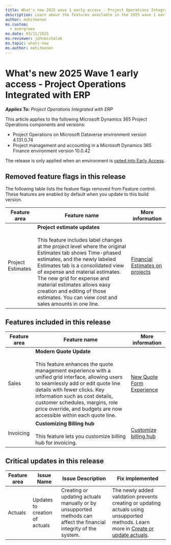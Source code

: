 ```yaml
---
title: What's new 2025 wave 1 early access - Project Operations Integrated with ERP
description: Learn about the features available in the 2025 wave 1 early access release of Project Operations Project Operations Integrated with ERP based scenarios deployment.
author: mohitmenon
ms.custom:
  - evergreen
ms.date: 03/11/2025
ms.reviewer: johnmichalak
ms.topic: whats-new
ms.author: mohitmenon
---
```


# What's new 2025 Wave 1 early access - Project Operations Integrated with ERP

_**Applies To:** Project Operations Integrated with ERP_

This article applies to the following Microsoft Dynamics 365 Project Operations components and versions:

- Project Operations on Microsoft Dataverse environment version 4.131.0.74
- Project management and accounting in a Microsoft Dynamics 365 Finance environment version 10.0.42

The release is only applied when an environment is [opted into Early Access](/power-platform/admin/opt-in-early-access-updates#how-to-enable-early-access-updates).

## Removed feature flags in this release

The following table lists the feature flags removed from Feature control. These features are enabled by default when you update to this build version.

| **Feature area** | **Feature name** | **More information** |
| --- | --- | --- |
| Project Estimates | **Project estimate updates** <br><br> This feature includes label changes at the project level where the original Estimates tab shows Time-phased estimates, and the newly labeled Estimates tab is a consolidated view of expense and material estimates. The new grid for expense and material estimates allows easy creation and editing of those estimates. You can view cost and sales amounts in one line. | [Financial Estimates on projects](../project-management/create-expense-estimates.md) |

## Features included in this release

| **Feature area** | **Feature name** | **More information** |
| --- | --- | --- |
| Sales |**Modern Quote Update** <br><br> This feature enhances the quote management experience with a unified grid interface, allowing users to seamlessly add or edit quote line details with fewer clicks. Key information such as cost details, customer schedules, margins, role price override, and budgets are now accessible within each quote line.| [New Quote Form Experience](../sales/quotes-new-form.md) |
| Invoicing |**Customizing Billing hub** <br><br> This feature lets you customize billing hub for invoicing.| [Customize billing hub](../proforma-invoicing/billing-hub-customization.md) |

## Critical updates in this release

| **Feature area** | **Issue Name** | **Issue Description** | **Fix implemented** |
| --- | --- | --- | --- | 
| Actuals | Updates to creation of actuals | Creating or updating actuals manually or by unsupported methods can affect the financial integrity of the system. | The newly added validation prevents creating or updating actuals using unsupported methods. Learn more in [Create or update actuals](../actuals/create-update-actuals.md). | 
